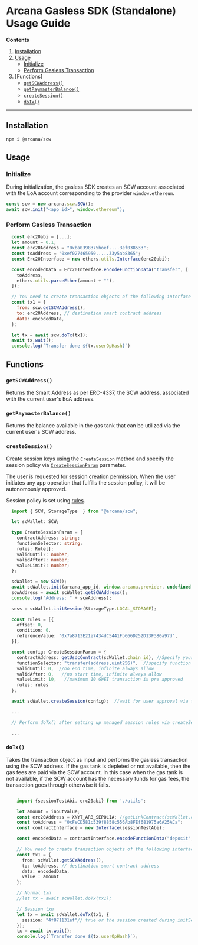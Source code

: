 # Arcana Gasless SDK (Standalone) Usage Guide

**Contents**

1. [Installation](#installation)
2. [Usage](#usage)
    - [Initialize](#initialize)
    - [Perform Gasless Transaction](#perform-gasless-transaction)
3. [Functions]
    - [`getSCWAddress()`](#getscwaddress)
    - [`getPaymasterBalance()`](#getpaymasterbalance)
    - [`createSession()`](#createsession)
    - [`doTx()`](#dotx)

---

## Installation

```
npm i @arcana/scw
```

## Usage

### Initialize

During initialization, the gasless SDK creates an SCW account associated with the EoA account corresponding to the provider `window.ethereum`.

```js
const scw = new arcana.scw.SCW();
await scw.init("<app_id>", window.ethereum");
```

### Perform Gasless Transaction

```js
  const erc20abi = [...];
  let amount = 0.1;
  const erc20Address = "0xba0398375hoef....3ef038533";
  const toAddress = "0xef027465950.....33y5ab8365";
  const Erc20Interface = new ethers.utils.Interface(erc20abi);

  const encodedData = Erc20Interface.encodeFunctionData("transfer", [
    toAddress,
    ethers.utils.parseEther(amount + ""),
  ]);

  // You need to create transaction objects of the following interface
  const tx1 = {
    from: scw.getSCWAddress(),
    to: erc20Address, // destination smart contract address
    data: encodedData,
  };

  let tx = await scw.doTx(tx1);
  await tx.wait();
  console.log(`Transfer done ${tx.userOpHash}`)
```

## Functions

### `getSCWAddress()`

Returns the Smart Address as per ERC-4337, the SCW address, associated with the current user's EoA address.

### `getPaymasterBalance()`

Returns the balance available in the gas tank that can be utilized via the current user's SCW address.

### `createSession()`

Create session keys using the `CreateSession` method and specify the session policy via [`CreateSessionParam`](https://gasless-sdk-ref-guide.netlify.app/types/createsessionparam) parameter.

The user is requested for session creation permission. When the user initiates any app operation that fulfills the session policy, it will be autonomously approved.

Session policy is set using [rules](https://docs.biconomy.io/Modules/abiSessionValidationModule#rules).

```ts
  import { SCW, StorageType  } from "@arcana/scw";

  let scWallet: SCW;  

  type CreateSessionParam = {
    contractAddress: string;
    functionSelector: string;
    rules: Rule[];
    validUntil?: number;
    validAfter?: number;
    valueLimit?: number;
  };

  scWallet = new SCW();
  await scWallet.init(arcana_app_id, window.arcana.provider, undefined, 0);
  scwAddress = await scWallet.getSCWAddress();
  console.log("Address: " + scwAddress);

  sess = scWallet.initSession(StorageType.LOCAL_STORAGE);

  const rules = [{
    offset: 0,
    condition: 0,
    referenceValue: "0x7a8713E21e7434dC5441Fb666D252D13F380a97d",
  }];

  const config: CreateSessionParam = {
    contractAddress: getUsdcContract(scWallet.chain_id), //Specify your contract, this example uses some value
    functionSelector: "transfer(address,uint256)",  //specify function in the contract listed above
    validUntil: 0,  //no end time, infinite always allow
    validAfter: 0,   //no start time, infinite always allow
    valueLimit: 10,   //maximum 10 GWEI transaction is pre approved
    rules: rules
  };

  await scWallet.createSession(config);  //wait for user approval via the UI pop up accept/reject notification

  ...

  // Perform doTx() after setting up managed session rules via createSession

  ...
  ```

### `doTx()`

Takes the transaction object as input and performs the gasless transaction using the SCW address.  If the gas tank is depleted or not available, then the gas fees are paid via the SCW account. In this case when the gas tank is not available, if the SCW account has the necessary funds for gas fees, the transaction goes through otherwise it fails.

```ts

    import {sessionTestAbi, erc20abi} from './utils';

    let amount = inputValue;
    const erc20Address = XNYT_ARB_SEPOLIA; //getLinkContract(scWallet.chain_id) // getErc20Contract(scWallet.chain_id);
    const toAddress = "0xFeCD581c539f8858c556Ab8FEf681975a6A25ACa";
    const contractInterface = new Interface(sessionTestAbi);

    const encodedData = contractInterface.encodeFunctionData("deposit", []);

    // You need to create transaction objects of the following interface
    const tx1 = {
      from: scWallet.getSCWAddress(),
      to: toAddress, // destination smart contract address
      data: encodedData,
      value : amount
    };

    // Normal txn
    //let tx = await scWallet.doTx(tx1);

    // Session txn
    let tx = await scWallet.doTx(tx1, {
      session: "4f871131ef"// true or the session created during initSession call, default is false
    });
    tx = await tx.wait();
    console.log(`Transfer done ${tx.userOpHash}`);

```
